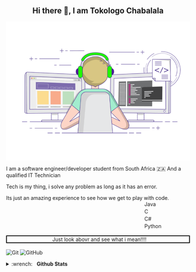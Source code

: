 <h2 align='center'> Hi there 👋, I am Tokologo Chabalala </h2>
<img align="center" alt="GIF" src="https://raw.githubusercontent.com/devSouvik/devSouvik/master/gif3.gif" width="800"/>
<p>
  I am a software engineer/developer student from South Africa 🇿🇦
  And a qualified IT Technician
</p>
<p>
  Tech is my thing, i solve any problem as long as it has an error.
</p>

  Its just an amazing experience to see how we get to play with code.
  <marquee>Java</marquee>
  <marquee>C</marquee>
  <marquee>C#</marquee>
  <marquee>Python</marquee>
  
  <marquee direction="right" 
        behavior="alternate" 
        style="border:BLACK 2px SOLID">
        Just look abovr and see what i mean!!!!
    </marquee>




  <img alt="Git" src="https://img.shields.io/badge/git%20-%23F05033.svg?&style=for-the-badge&logo=git&logoColor=white"/>
  <img alt="GitHub" src="https://img.shields.io/badge/github%20-%23121011.svg?&style=for-the-badge&logo=github&logoColor=white"/>
</p>
<details>
  
  <summary>:wrench:&nbsp;&nbsp;&nbsp;<b>Github Stats</b></summary>
  <br/>
  <p align='center'>
    <a href="#"><img src="https://github-readme-stats.vercel.app/api?username=Ayocoding12&show_icons=true&count_private=true&theme=dark" width="355"></a>
    <a href="#"><img src="https://github-readme-stats.vercel.app/api/top-langs/?username=Ayocoding12&layout=compact&theme=dark&hide=jupyter%20notebook" width="350"></a>
   </p>  
</details>

